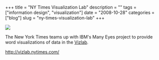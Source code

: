 +++
title = "NY Times Visualization Lab"
description = ""
tags = ["information design", "visualization"]
date = "2008-10-28"
categories = ["blog"]
slug = "ny-times-visualization-lab"
+++



  <div class="notebook-screenshot"><a href="http://vizlab.nytimes.com/"><img src="//media.konigi.com/notebook/nyt-manyeyes-vizlab.jpg" class="notebook-image" /></a></div><p>The New York Times teams up with IBM's Many Eyes project to provide word visualizations of data in the <a href="http://vizlab.nytimes.com/">Vizlab</a>.</p>
    
  <a href="http://vizlab.nytimes.com/">http://vizlab.nytimes.com/</a>
